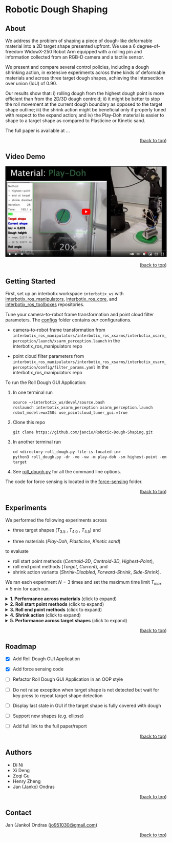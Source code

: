 # Robotic Dough Shaping


## About


We address the problem of shaping a piece of dough-like deformable material into a 2D target shape presented upfront. We use a 6 degree-of-freedom WidowX-250 Robot Arm equipped with a rolling pin and information collected from an RGB-D camera and a tactile sensor.

We present and compare several control policies, including a dough shrinking action, in extensive experiments across three kinds of deformable materials and across three target dough shapes, achieving the intersection over union (IoU) of 0.90. 

Our results show that: i) rolling dough from the highest dough point is more efficient than from the 2D/3D dough centroid; ii) it might be better to stop the roll movement at the current dough boundary as opposed to the target shape outline; iii) the shrink action might be beneficial only if properly tuned with respect to the expand action; and iv) the Play-Doh material is easier to shape to a target shape as compared to Plasticine or Kinetic sand.

The full paper is available at ...

<p align="right">(<a href="#top">back to top</a>)</p>


## Video Demo


[![Watch the video demo](./media/video_demo_thumbnail.png)](https://youtu.be/ZzLMxuITdt4)

<!-- If you want to use the YouTube thumbnail
[![Watch the video demo](https://img.youtube.com/vi/ZzLMxuITdt4/maxresdefault.jpg)](https://youtu.be/ZzLMxuITdt4)
 -->


<p align="right">(<a href="#top">back to top</a>)</p>


## Getting Started

First, set up an interbotix workspace `interbotix_ws` with [interbotix_ros_manipulators](https://github.com/Interbotix/interbotix_ros_manipulators), [interbotix_ros_core](https://github.com/Interbotix/interbotix_ros_core), and [interbotix_ros_toolboxes](https://github.com/Interbotix/interbotix_ros_toolboxes) repositories.

Tune your camera-to-robot frame transformation and point cloud filter parameters. The [configs](./configs/) folder contains *our* configurations.

- camera-to-robot frame transformation from `interbotix_ros_manipulators/interbotix_ros_xsarms/interbotix_xsarm_perception/launch/xsarm_perception.launch` in the interbotix_ros_manipulators repo

- point cloud filter parameters from `interbotix_ros_manipulators/interbotix_ros_xsarms/interbotix_xsarm_perception/config/filter_params.yaml` in the interbotix_ros_manipulators repo


To run the Roll Dough GUI Application:

1. In one terminal run
    ```
    source ~/interbotix_ws/devel/source.bash
    roslaunch interbotix_xsarm_perception xsarm_perception.launch robot_model:=wx250s use_pointcloud_tuner_gui:=true
    ```

2. Clone this repo
    ```
    git clone https://github.com/jancio/Robotic-Dough-Shaping.git
    ```

3. In another terminal run
    ```
    cd <directory-roll_dough.py-file-is-located-in>
    python3 roll_dough.py -dr -vo -vw -m play-doh -sm highest-point -em target
    ```

4. See [roll_dough.py](./roll_dough.py) for all the command line options.

The code for force sensing is located in the [force-sensing](./force-sensing/) folder.


<p align="right">(<a href="#top">back to top</a>)</p>


## Experiments


We performed the following experiments across

- three target shapes ($T_{3.5}$ , $T_{4.0}$ , $T_{4.5}$) and

- three materials (*Play-Doh*, *Plasticine*, *Kinetic sand*)

to evaluate 
- roll start point methods (*Centroid-2D*, *Centroid-3D*, *Highest-Point*), 
- roll end point methods (*Target*, *Current*), and
- shrink action variants (*Shrink-Disabled*, *Forward-Shrink*, *Side-Shrink*).

We ran each experiment $N=3$ times and set the maximum time limit $T_{max} = 5$ min for each run.

<details>
  <summary><b>1. Performance across materials</b> (click to expand)</summary>

- Settings
    - Target shape: $T_{4.0}$ (4 inch diameter)
    
    - Material: *Play-Doh*, *Plasticine*, *Kinetic sand*
    - Roll start point method: *Centroid-2D*, *Centroid-3D*, *Highest-Point*
    - Roll end point method: *Target*
    - Shrink action variant: *Shrink-Disabled*
- Experiment 1 in video demo
- Experiment A in paper
- Logs: ./logs/exp01/
</details>

<details>
  <summary><b>2. Roll start point methods</b> (click to expand)</summary>

- Settings
    - Target shape: $T_{4.0}$ (4 inch diameter)
    
    - Material: *Play-Doh*, *Plasticine*, *Kinetic sand*
    - Roll start point method: *Centroid-2D*, *Centroid-3D*, *Highest-Point*
    - Roll end point method: *Target*
    - Shrink action variant: *Shrink-Disabled*
- Experiment 2 in video demo
- Experiment B in paper
- Logs: ./logs/exp01/
</details>

<details>
  <summary><b>3. Roll end point methods</b> (click to expand)</summary>

- Settings
    - Target shape: $T_{4.5}$ (4.5 inch diameter)
    
    - Material: *Play-Doh*
    - Roll start point method: *Highest-Point*
    - Roll end point method: *Target*, *Current*
    - Shrink action variant: *Shrink-Disabled*
- Experiment 3 in video demo
- Experiment C in paper
- Logs: ./logs/exp02/
</details>

<details>
  <summary><b>4. Shrink action</b> (click to expand)</summary>

- Settings
    - Target shape: $T_{3.5}$ (3.5 inch diameter)
    
    - Material: *Play-Doh*
    - Roll start point method: *Highest-Point*
    - Roll end point method: *Target*
    - Shrink action variant: *Shrink-Disabled*, *Forward-Shrink*, *Side-Shrink*
- Experiment 4 in video demo
- Experiment D in paper
- Logs: ./logs/exp03/
</details>

<details>
  <summary><b>5. Performance across target shapes</b> (click to expand)</summary>

- Settings
    - Target shape: $T_{3.5}$ (3.5 inch diameter), $T_{4.0}$ (4 inch diameter), $T_{4.5}$ (4.5 inch diameter)
    
    - Material: *Play-Doh*
    - Roll start point method: *Highest-Point*
    - Roll end point method: *Target*
    - Shrink action variant: *Shrink-Disabled*
- Not in video demo
- Experiment E in paper
- Logs: in all three folders ./logs/exp0{1,2,3}/
</details>

<p align="right">(<a href="#top">back to top</a>)</p>


## Roadmap


- [x] Add Roll Dough GUI Application
- [x] Add force sensing code
- [ ] Refactor Roll Dough GUI Application in an OOP style
- [ ] Do not raise exception when target shape is not detected but wait for key press to repeat target shape detection
- [ ] Display last state in GUI if the target shape is fully covered with dough
- [ ] Support new shapes (e.g. ellipse)
- [ ] Add full link to the full paper/report



<p align="right">(<a href="#top">back to top</a>)</p>

## Authors


- Di Ni
- Xi Deng
- Zeqi Gu
- Henry Zheng
- Jan (Janko) Ondras


<p align="right">(<a href="#top">back to top</a>)</p>

## Contact


Jan (Janko) Ondras (jo951030@gmail.com)


<p align="right">(<a href="#top">back to top</a>)</p>
